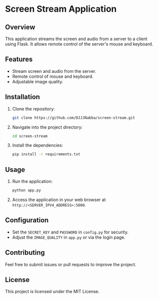 # Screen Stream Application

## Overview

This application streams the screen and audio from a server to a client using Flask. It allows remote control of the server's mouse and keyboard.

## Features

- Stream screen and audio from the server.
- Remote control of mouse and keyboard.
- Adjustable image quality.

## Installation

1. Clone the repository:
   ```bash
   git clone https://github.com/DJJJNabba/screen-stream.git
   ```
2. Navigate into the project directory:
   ```bash
   cd screen-stream
   ```
3. Install the dependencies:
   ```bash
   pip install -r requirements.txt
   ```

## Usage

1. Run the application:
   ```bash
   python app.py
   ```
2. Access the application in your web browser at `http://<SERVER_IPV4_ADDRESS>:5000`.

## Configuration

- Set the `SECRET_KEY` and `PASSWORD` in `config.py` for security.
- Adjust the `IMAGE_QUALITY` in `app.py` or via the login page.

## Contributing

Feel free to submit issues or pull requests to improve the project.

## License

This project is licensed under the MIT License. 